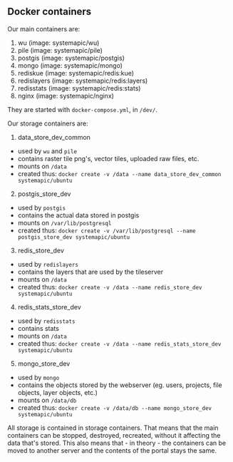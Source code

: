 ## Docker containers

Our main containers are:
1. wu (image: systemapic/wu)
2. pile (image: systemapic/pile)
3. postgis (image: systemapic/postgis)
4. mongo (image: systemapic/mongo)
5. rediskue (image: systemapic/redis:kue)
6. redislayers (image: systemapic/redis:layers)
7. redisstats (image: systemapic/redis:stats)
8. nginx (image: systemapic/nginx)

They are started with `docker-compose.yml`, in `/dev/`.

Our storage containers are:
1. data_store_dev_common 
  - used by `wu` and `pile`
  - contains raster tile png's, vector tiles, uploaded raw files, etc. 
  - mounts on `/data`
  - created thus: `docker create -v /data --name data_store_dev_common systemapic/ubuntu`
2. postgis_store_dev 
  - used by `postgis`
  - contains the actual data stored in postgis
  - mounts on `/var/lib/postgresql`
  - created thus: `docker create -v /var/lib/postgresql --name postgis_store_dev systemapic/ubuntu`
3. redis_store_dev
  - used by `redislayers`
  - contains the layers that are used by the tileserver
  - mounts on `/data`
  - created thus: `docker create -v /data --name redis_store_dev systemapic/ubuntu`
4. redis_stats_store_dev
  - used by `redisstats`
  - contains stats
  - mounts on `/data`
  - created thus: `docker create -v /data --name redis_stats_store_dev systemapic/ubuntu`
5. mongo_store_dev
  - used by `mongo`
  - contains the objects stored by the webserver (eg. users, projects, file objects, layer objects, etc.)
  - mounts on `/data/db`
  - created thus: `docker create -v /data/db --name mongo_store_dev systemapic/ubuntu`

All storage is contained in storage containers. That means that the main containers can be stopped, destroyed, recreated, without it affecting the data that's stored. This also means that - in theory - the containers can be moved to another server and the contents of the portal stays the same.

